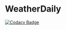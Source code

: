 # WeatherDaily

[![Codacy Badge](https://api.codacy.com/project/badge/Grade/e1a76bb469a44d98b7096f2ae647f79d)](https://app.codacy.com/gh/petermwash/WeatherDaily?utm_source=github.com&utm_medium=referral&utm_content=petermwash/WeatherDaily&utm_campaign=Badge_Grade_Settings)